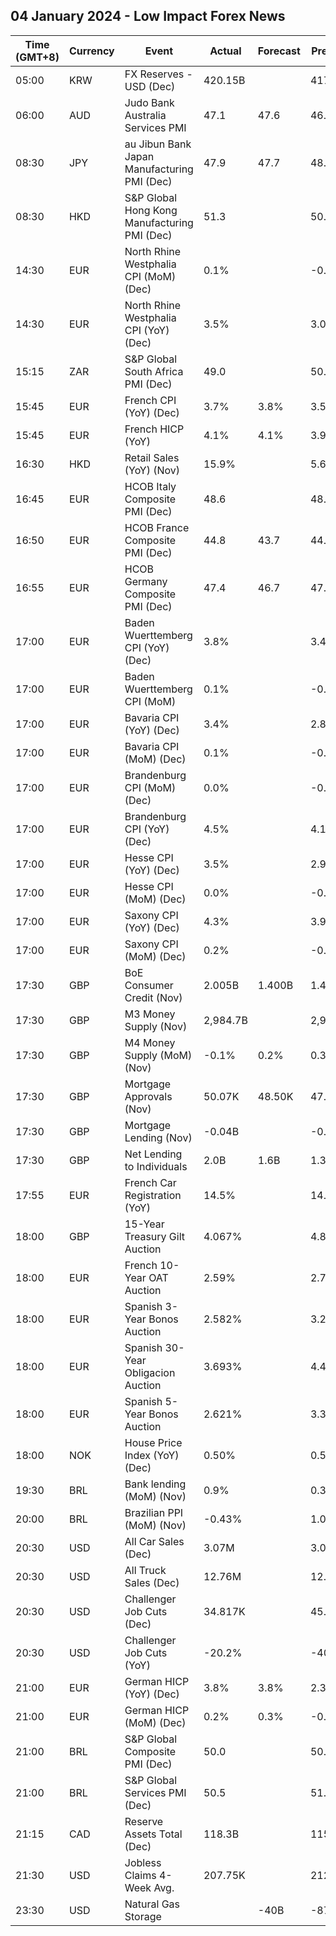 ## 04 January 2024 - Low Impact Forex News

| Time (GMT+8) | Currency | Event | Actual | Forecast | Previous |
|------|----------|-------|--------|----------|----------|
| 05:00 | KRW | FX Reserves - USD (Dec) | 420.15B |  | 417.08B |
| 06:00 | AUD | Judo Bank Australia Services PMI | 47.1 | 47.6 | 46.0 |
| 08:30 | JPY | au Jibun Bank Japan Manufacturing PMI (Dec) | 47.9 | 47.7 | 48.3 |
| 08:30 | HKD | S&P Global Hong Kong Manufacturing PMI (Dec) | 51.3 |  | 50.1 |
| 14:30 | EUR | North Rhine Westphalia CPI (MoM) (Dec) | 0.1% |  | -0.3% |
| 14:30 | EUR | North Rhine Westphalia CPI (YoY) (Dec) | 3.5% |  | 3.0% |
| 15:15 | ZAR | S&P Global South Africa PMI (Dec) | 49.0 |  | 50.0 |
| 15:45 | EUR | French CPI (YoY) (Dec) | 3.7% | 3.8% | 3.5% |
| 15:45 | EUR | French HICP (YoY) | 4.1% | 4.1% | 3.9% |
| 16:30 | HKD | Retail Sales (YoY) (Nov) | 15.9% |  | 5.6% |
| 16:45 | EUR | HCOB Italy Composite PMI (Dec) | 48.6 |  | 48.1 |
| 16:50 | EUR | HCOB France Composite PMI (Dec) | 44.8 | 43.7 | 44.6 |
| 16:55 | EUR | HCOB Germany Composite PMI (Dec) | 47.4 | 46.7 | 47.8 |
| 17:00 | EUR | Baden Wuerttemberg CPI (YoY) (Dec) | 3.8% |  | 3.4% |
| 17:00 | EUR | Baden Wuerttemberg CPI (MoM) | 0.1% |  | -0.3% |
| 17:00 | EUR | Bavaria CPI (YoY) (Dec) | 3.4% |  | 2.8% |
| 17:00 | EUR | Bavaria CPI (MoM) (Dec) | 0.1% |  | -0.4% |
| 17:00 | EUR | Brandenburg CPI (MoM) (Dec) | 0.0% |  | -0.3% |
| 17:00 | EUR | Brandenburg CPI (YoY) (Dec) | 4.5% |  | 4.1% |
| 17:00 | EUR | Hesse CPI (YoY) (Dec) | 3.5% |  | 2.9% |
| 17:00 | EUR | Hesse CPI (MoM) (Dec) | 0.0% |  | -0.4% |
| 17:00 | EUR | Saxony CPI (YoY) (Dec) | 4.3% |  | 3.9% |
| 17:00 | EUR | Saxony CPI (MoM) (Dec) | 0.2% |  | -0.3% |
| 17:30 | GBP | BoE Consumer Credit (Nov) | 2.005B | 1.400B | 1.411B |
| 17:30 | GBP | M3 Money Supply (Nov) | 2,984.7B |  | 2,987.0B |
| 17:30 | GBP | M4 Money Supply (MoM) (Nov) | -0.1% | 0.2% | 0.3% |
| 17:30 | GBP | Mortgage Approvals (Nov) | 50.07K | 48.50K | 47.89K |
| 17:30 | GBP | Mortgage Lending (Nov) | -0.04B |  | -0.08B |
| 17:30 | GBP | Net Lending to Individuals | 2.0B | 1.6B | 1.3B |
| 17:55 | EUR | French Car Registration (YoY) | 14.5% |  | 14.0% |
| 18:00 | GBP | 15-Year Treasury Gilt Auction | 4.067% |  | 4.871% |
| 18:00 | EUR | French 10-Year OAT Auction | 2.59% |  | 2.75% |
| 18:00 | EUR | Spanish 3-Year Bonos Auction | 2.582% |  | 3.245% |
| 18:00 | EUR | Spanish 30-Year Obligacion Auction | 3.693% |  | 4.465% |
| 18:00 | EUR | Spanish 5-Year Bonos Auction | 2.621% |  | 3.334% |
| 18:00 | NOK | House Price Index (YoY) (Dec) | 0.50% |  | 0.50% |
| 19:30 | BRL | Bank lending (MoM) (Nov) | 0.9% |  | 0.3% |
| 20:00 | BRL | Brazilian PPI (MoM) (Nov) | -0.43% |  | 1.07% |
| 20:30 | USD | All Car Sales (Dec) | 3.07M |  | 3.00M |
| 20:30 | USD | All Truck Sales (Dec) | 12.76M |  | 12.34M |
| 20:30 | USD | Challenger Job Cuts (Dec) | 34.817K |  | 45.510K |
| 20:30 | USD | Challenger Job Cuts (YoY) | -20.2% |  | -40.8% |
| 21:00 | EUR | German HICP (YoY) (Dec) | 3.8% | 3.8% | 2.3% |
| 21:00 | EUR | German HICP (MoM) (Dec) | 0.2% | 0.3% | -0.7% |
| 21:00 | BRL | S&P Global Composite PMI (Dec) | 50.0 |  | 50.7 |
| 21:00 | BRL | S&P Global Services PMI (Dec) | 50.5 |  | 51.2 |
| 21:15 | CAD | Reserve Assets Total (Dec) | 118.3B |  | 115.4B |
| 21:30 | USD | Jobless Claims 4-Week Avg. | 207.75K |  | 212.50K |
| 23:30 | USD | Natural Gas Storage |  | -40B | -87B |
